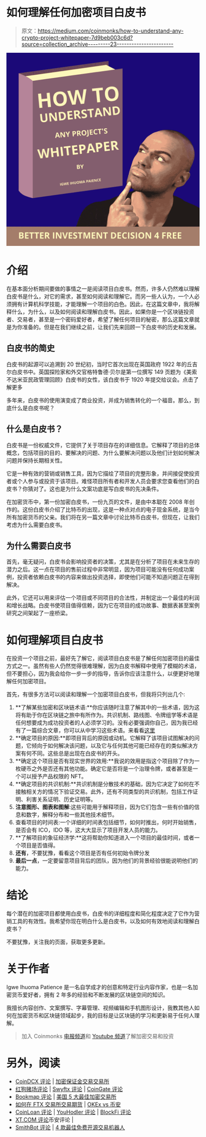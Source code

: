 # 如何理解任何加密项目白皮书

> 原文：<https://medium.com/coinmonks/how-to-understand-any-crypto-project-whitepaper-7d9beb003c6d?source=collection_archive---------23----------------------->

![](img/4fd42d78921d8645d425319fd0154800.png)

# 介绍

在基本面分析期间要做的事情之一是阅读项目白皮书。然而，许多人仍然难以理解白皮书是什么，对它的需求，甚至如何阅读和理解它。而另一些人认为，一个人必须拥有计算机科学技能，才能理解一个项目的白色。因此，在这篇文章中，我将解释什么，为什么，以及如何阅读和理解白皮书。因此，如果你是一个区块链投资者、交易者，甚至是一个密码爱好者，希望了解任何项目的秘密，那么这篇文章就是为你准备的。但是在我们继续之前，让我们先来回顾一下白皮书的历史和发展。

## 白皮书的简史

白皮书的起源可以追溯到 20 世纪初，当时它首次出现在英国政府 1922 年的丘吉尔白皮书中。英国探险家和外交官格特鲁德·贝尔是第一位撰写 149 页题为《美索不达米亚民政管理回顾》白皮书的女性，该白皮书于 1920 年提交给议会。点击了解更多

多年来，白皮书的使用演变成了商业投资，并成为销售转化的一个福音。那么，到底什么是白皮书呢？

## 什么是白皮书？

白皮书是一份权威文件，它提供了关于项目存在的详细信息。它解释了项目的总体概念，包括项目的目的、要解决的问题、为什么要解决问题以及他们计划如何解决问题并保持长期相关性。

它是一种有效的营销或销售工具，因为它描绘了项目的完整形象，并间接促使投资者或个人参与或投资于该项目。难怪项目所有者和开发人员会要求您查看他们的白皮书？你猜对了。这也是为什么文案功底是写白皮书的先决条件。

在加密货币中，第一份加密白皮书，一份九页的文件，是由中本聪在 2008 年创作的。这份白皮书介绍了比特币的出现，这是一种点对点的电子现金系统，是当今所有加密货币的父亲。我们将在另一篇文章中讨论比特币白皮书，但现在，让我们考虑为什么需要白皮书。

## 为什么需要白皮书

首先，毫无疑问，白皮书会影响投资者的决策，尤其是在分析了项目在未来生存的潜力之后。这一点在项目的售前过程中非常明显，因为项目可能没有任何成功案例，投资者依赖白皮书的内容来做出投资选择，即使他们可能不知道问题正在得到解决。

此外，它还可以用来评估一个项目或不同项目的合法性，并制定出一个最佳的利润和增长战略。白皮书使项目值得信赖，因为它在项目的成功故事、数据表甚至案例研究之间架起了一座桥梁。

# 如何理解项目白皮书

在投资一个项目之前，最好先了解它，阅读项目白皮书是了解任何加密项目的最佳方式之一。虽然有些人仍然觉得很难理解，因为白皮书解释中使用了模糊的术语，但不要担心，因为我会给你一步一步的指导，告诉你应该注意什么，以便更好地理解任何加密项目。

首先，有很多方法可以阅读和理解一个加密项目白皮书，但我将只列出几个:

1.  **了解某些加密和区块链术语:**你应该随时注意了解其中的一些术语，因为这将有助于你在区块链之旅中有所作为。共识机制、路线图、令牌组学等术语是任何想要成为成功投资者的人必须学习的。没有必要强调你自己，因为我已经有了一篇综合文章，你可以从中学习这些术语。来看看[这里](https://www.linkedin.com/pulse/useful-crypto-terminologies-you-never-really-understood-patience-igwe/)
2.  **确定项目的原因:**即项目背后的原因或动机。它解释了该项目试图解决的问题，它倾向于如何解决该问题，以及它与任何其他可能已经存在的类似解决方案有何不同。这些总是出现在白皮书的开头。
3.  **确定这个项目是否有现实世界的效用:**我说的效用是指这个项目除了作为一枚硬币之外是否还有其他功能。确定它是否将是一个治理令牌，或者甚至是一个可以授予产品权限的 NFT。
4.  **确定项目的共识机制:**共识机制是分散技术的基础，因为它决定了如何在不接触相关方的情况下验证交易。此外，还有不同类型的共识机制，包括工作证明、利害关系证明、历史证明等。
5.  **注意图形、图表和图解**:这些可能用于解释项目，因为它们包含一些有价值的信息和数字，解释分布和一些其他技术细节。
6.  查看项目的时间表:一个详细的时间表包括细节，如何时推出，何时开始销售，是否会有 ICO，IDO 等，这大大显示了项目开发人员的能力。
7.  **了解项目的象征经济学:**这将帮助你知道进入一个项目的最佳时间，或者一个项目是否值得。
8.  **还有**，不要犹豫，看看这个项目是否有任何初始令牌分发
9.  **最后一点**，一定要留意项目背后的团队，因为他们的背景经验很能说明他们的能力。

# 结论

每个潜在的加密项目都使用白皮书，白皮书的详细程度和简化程度决定了它作为营销工具的有效性。我希望你现在明白什么是白皮书，以及如何有效地阅读和理解白皮书？

不要犹豫，关注我的页面，获取更多更新。

# 关于作者

Igwe Ihuoma Patience 是一名自学成才的创意和特定行业内容作家，也是一名加密货币爱好者，拥有 2 年多的经验和不断发展的区块链空间的知识。

我擅长内容创作、文案撰写、字幕管理、视频编辑和手机图形设计，我教其他人如何在加密货币和区块链领域起步，我的目标是让区块链的学习和更新易于任何人理解。

> 加入 Coinmonks [电报频道](https://t.me/coincodecap)和 [Youtube 频道](https://www.youtube.com/c/coinmonks/videos)了解加密交易和投资

# 另外，阅读

*   [CoinDCX 评论](/coinmonks/coindcx-review-8444db3621a2) | [加密保证金交易交易所](https://coincodecap.com/crypto-margin-trading-exchanges)
*   [红狗赌场评论](https://coincodecap.com/red-dog-casino-review) | [Swyftx 评论](https://coincodecap.com/swyftx-review) | [CoinGate 评论](https://coincodecap.com/coingate-review)
*   [Bookmap 评论](https://coincodecap.com/bookmap-review-2021-best-trading-software) | [美国 5 大最佳加密交易所](https://coincodecap.com/crypto-exchange-usa)
*   [如何在 FTX 交易所交易期货](https://coincodecap.com/ftx-futures-trading) | [OKEx vs 币安](https://coincodecap.com/okex-vs-binance)
*   [CoinLoan 评论](https://coincodecap.com/coinloan-review) | [YouHodler 评论](/coinmonks/youhodler-4-easy-ways-to-make-money-98969b9689f2) | [BlockFi 评论](https://coincodecap.com/blockfi-review)
*   [XT.COM 评论](https://coincodecap.com/profittradingapp-for-binance)币安评论 |
*   [SmithBot 评论](https://coincodecap.com/smithbot-review) | [4 款最佳免费开源交易机器人](https://coincodecap.com/free-open-source-trading-bots)